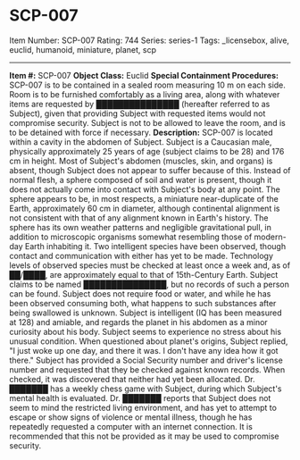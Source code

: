 # SCP-007
Item Number: SCP-007
Rating: 744
Series: series-1
Tags: _licensebox, alive, euclid, humanoid, miniature, planet, scp

---

**Item #:** SCP-007
**Object Class:** Euclid
**Special Containment Procedures:** SCP-007 is to be contained in a sealed room measuring 10 m on each side. Room is to be furnished comfortably as a living area, along with whatever items are requested by ███████████████ (hereafter referred to as Subject), given that providing Subject with requested items would not compromise security. Subject is not to be allowed to leave the room, and is to be detained with force if necessary.
**Description:** SCP-007 is located within a cavity in the abdomen of Subject. Subject is a Caucasian male, physically approximately 25 years of age (subject claims to be 28) and 176 cm in height. Most of Subject's abdomen (muscles, skin, and organs) is absent, though Subject does not appear to suffer because of this. Instead of normal flesh, a sphere composed of soil and water is present, though it does not actually come into contact with Subject's body at any point. The sphere appears to be, in most respects, a miniature near-duplicate of the Earth, approximately 60 cm in diameter, although continental alignment is not consistent with that of any alignment known in Earth's history. The sphere has its own weather patterns and negligible gravitational pull, in addition to microscopic organisms somewhat resembling those of modern-day Earth inhabiting it. Two intelligent species have been observed, though contact and communication with either has yet to be made. Technology levels of observed species must be checked at least once a week and, as of ██/████, are approximately equal to that of 15th-Century Earth.
Subject claims to be named ███████████████, but no records of such a person can be found. Subject does not require food or water, and while he has been observed consuming both, what happens to such substances after being swallowed is unknown. Subject is intelligent (IQ has been measured at 128) and amiable, and regards the planet in his abdomen as a minor curiosity about his body. Subject seems to experience no stress about his unusual condition. When questioned about planet's origins, Subject replied, "I just woke up one day, and there it was. I don't have any idea how it got there." Subject has provided a Social Security number and driver's license number and requested that they be checked against known records. When checked, it was discovered that neither had yet been allocated.
Dr. ███████ has a weekly chess game with Subject, during which Subject's mental health is evaluated. Dr. ███████ reports that Subject does not seem to mind the restricted living environment, and has yet to attempt to escape or show signs of violence or mental illness, though he has repeatedly requested a computer with an internet connection. It is recommended that this not be provided as it may be used to compromise security.